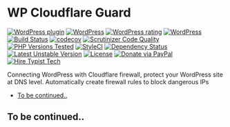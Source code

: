 # WP Cloudflare Guard

[![WordPress plugin](https://img.shields.io/wordpress/plugin/v/wp-cloudflare-guard.svg)](https://wordpress.org/plugins/wp-cloudflare-guard/)
[![WordPress](https://img.shields.io/wordpress/plugin/dt/wp-cloudflare-guard.svg)](https://wordpress.org/plugins/wp-cloudflare-guard/)
[![WordPress rating](https://img.shields.io/wordpress/plugin/r/wp-cloudflare-guard.svg)](https://wordpress.org/plugins/wp-cloudflare-guard/)
[![WordPress](https://img.shields.io/wordpress/v/wp-cloudflare-guard.svg)](https://wordpress.org/plugins/wp-cloudflare-guard/)
[![Build Status](https://travis-ci.org/TypistTech/wp-cloudflare-guard.svg?branch=master)](https://travis-ci.org/TypistTech/wp-cloudflare-guard)
[![codecov](https://codecov.io/gh/TypistTech/wp-cloudflare-guard/branch/master/graph/badge.svg)](https://codecov.io/gh/TypistTech/wp-cloudflare-guard)
[![Scrutinizer Code Quality](https://scrutinizer-ci.com/g/TypistTech/wp-cloudflare-guard/badges/quality-score.png?b=master)](https://scrutinizer-ci.com/g/TypistTech/wp-cloudflare-guard/?branch=master)
[![PHP Versions Tested](http://php-eye.com/badge/typisttech/wp-cloudflare-guard/tested.svg)](https://travis-ci.org/TypistTech/wp-cloudflare-guard)
[![StyleCI](https://styleci.io/repos/83855037/shield?branch=master)](https://styleci.io/repos/83855037)
[![Dependency Status](https://gemnasium.com/badges/github.com/TypistTech/wp-cloudflare-guard.svg)](https://gemnasium.com/github.com/TypistTech/wp-cloudflare-guard)
[![Latest Unstable Version](https://poser.pugx.org/typisttech/wp-cloudflare-guard/v/unstable)](https://packagist.org/packages/typisttech/wp-cloudflare-guard)
[![License](https://poser.pugx.org/typisttech/wp-cloudflare-guard/license)](https://packagist.org/packages/typisttech/wp-cloudflare-guard)
[![Donate via PayPal](https://img.shields.io/badge/Donate-PayPal-blue.svg)](https://www.typist.tech/donate/wp-cloudflare-guard/)
[![Hire Typist Tech](https://img.shields.io/badge/Hire-Typist%20Tech-ff69b4.svg)](https://www.typist.tech/contact/)

Connecting WordPress with Cloudflare firewall, protect your WordPress site at DNS level. Automatically create firewall rules to block dangerous IPs

<!-- START doctoc generated TOC please keep comment here to allow auto update -->
<!-- DON'T EDIT THIS SECTION, INSTEAD RE-RUN doctoc TO UPDATE -->


- [To be continued..](#to-be-continued)

<!-- END doctoc generated TOC please keep comment here to allow auto update -->

## To be continued..
